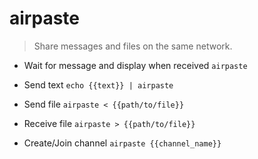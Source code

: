 # airpaste
> Share messages and files on the same network.

- Wait for message and display when received
`airpaste`

- Send text
`echo {{text}} | airpaste`

- Send file
`airpaste < {{path/to/file}}`

- Receive file
`airpaste > {{path/to/file}}`

- Create/Join channel
`airpaste {{channel_name}}`
